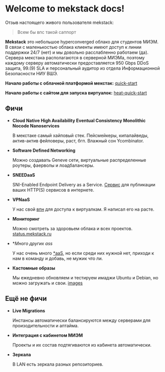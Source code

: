 # Welcome to mekstack docs!


Отзыв настоящего живого пользователя mekstack:

> Всем бы впс такой саппорт

**Mekstack** это небольшое hyperconverged облако для студентов МИЭМ. В связи с
маленькостью облака клиенты имеют доступ к линии поддержки 24/7 (нет) и мы
довольно расслабленно работаем (да).
Сервера мекстака располагаются в серверной МИЭМа, поэтому каждому серверу
автоматически предоставляется 950 Gbps DDoS защита, 99.(9) SLA и персональный
аудитор из отдела Информационной Безопасности НИУ ВШЭ.

**Начало работы с облачной платформой мекстак:** [quick-start](page.md)

**Начало работы с сайтом для запуска виртуалок:** [heat-quick-start](./heat-quick-start.md)


## Фичи

- **Cloud Native High Availability Eventual Consistency Monolithic Nocode Nanoservices**

  В мекстаке самый хайповый стек. Пейсмейкеры, кипалайведы, актив-актив фейловеры, раст, бгп.
  Влажный сон Ycombinator.

- **Software Defined Networking**

  Можно создавать Geneve сети, виртуальные распределенные роутеры, фаерволы и
  лоадбалансеры.

- **SNEEDaaS**

  SNI-Enabled Endpoint Delivery as a Service.
  [Сервис](#sneedaas) для публикации ваших HTTP(S) сервисов в интернете.

- **VPNaaS**

  У нас свой [впн](#vpnaas) для доступа к виртуалкам. Я написал его на расте.

- **Мониторинг**

  Можно смотреть за здоровьем облака и всех проектов. [status.mekstack.ru](https://status.mekstack.ru/d/YZCsB1Qmz/mekstack-home)

- **Много других *ass**

  У нас очень много [*aaS](https://en.wikipedia.org/wiki/As_a_service),
  но если среди них нужной нет, приходи к нам в команду и добавь, не мужик что ли.

* **Кастомные образы**

  Мы ежедневно обновляем и тестируем имаджи Ubuntu и Debian, но можно
  загружать и свои. [images](images.md)


## Ещё не фичи

- **Live Migrations**

  Инстансы автоматически балансируются между серверами для произодительности и аптайма.

- **Интеграция с кабинетом МИЭМ**

  Проекты и их состав подтягиваются из кабинета автоматически.

- **Зеркала**

  В LAN есть зеркала разных репозиториев.
